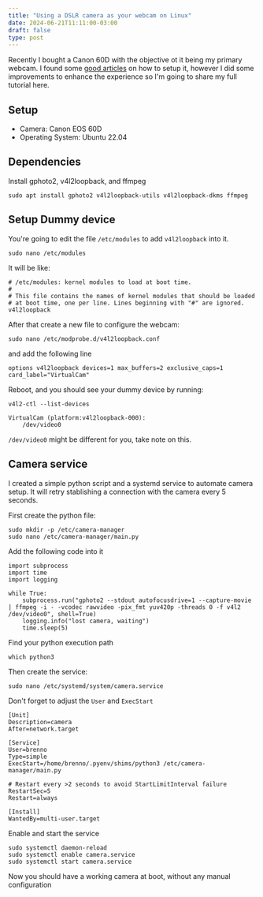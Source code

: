 ```yaml
---
title: "Using a DSLR camera as your webcam on Linux"
date: 2024-06-21T11:11:00-03:00
draft: false
type: post
---
```


Recently I bought a Canon 60D with the objective ot it being my primary webcam. I found some [good articles](https://austingil.com/dslr-webcam-linux/) on how to setup it,
however I did some improvements to enhance the experience so I'm going to share my full tutorial here.

## Setup

- Camera: Canon EOS 60D
- Operating System: Ubuntu 22.04

## Dependencies

Install gphoto2, v4l2loopback, and ffmpeg

```
sudo apt install gphoto2 v4l2loopback-utils v4l2loopback-dkms ffmpeg
```

## Setup Dummy device

You're going to edit the file `/etc/modules` to add `v4l2loopback` into it.

```
sudo nano /etc/modules
```

It will be like:
```
# /etc/modules: kernel modules to load at boot time.
#
# This file contains the names of kernel modules that should be loaded
# at boot time, one per line. Lines beginning with "#" are ignored.
v4l2loopback
```

After that create a new file to configure the webcam:

```
sudo nano /etc/modprobe.d/v4l2loopback.conf
```

and add the following line

```
options v4l2loopback devices=1 max_buffers=2 exclusive_caps=1 card_label="VirtualCam"
```

Reboot, and you should see your dummy device by running:

```
v4l2-ctl --list-devices
```

```
VirtualCam (platform:v4l2loopback-000):
	/dev/video0
```

`/dev/video0` might be different for you, take note on this.

## Camera service

I created a simple python script and a systemd service to automate camera setup. It will retry stablishing a connection
with the camera every 5 seconds.

First create the python file:

```
sudo mkdir -p /etc/camera-manager
sudo nano /etc/camera-manager/main.py
```

Add the following code into it
```
import subprocess
import time
import logging

while True:
    subprocess.run("gphoto2 --stdout autofocusdrive=1 --capture-movie | ffmpeg -i - -vcodec rawvideo -pix_fmt yuv420p -threads 0 -f v4l2 /dev/video0", shell=True)
    logging.info("lost camera, waiting")
    time.sleep(5)
```

Find your python execution path
```
which python3
```

Then create the service:
```
sudo nano /etc/systemd/system/camera.service
```

Don't forget to adjust the `User` and `ExecStart`
```
[Unit]
Description=camera
After=network.target

[Service]
User=brenno
Type=simple
ExecStart=/home/brenno/.pyenv/shims/python3 /etc/camera-manager/main.py 

# Restart every >2 seconds to avoid StartLimitInterval failure
RestartSec=5
Restart=always

[Install]
WantedBy=multi-user.target
```

Enable and start the service
```
sudo systemctl daemon-reload
sudo systemctl enable camera.service
sudo systemctl start camera.service
```

Now you should have a working camera at boot, without any manual configuration

